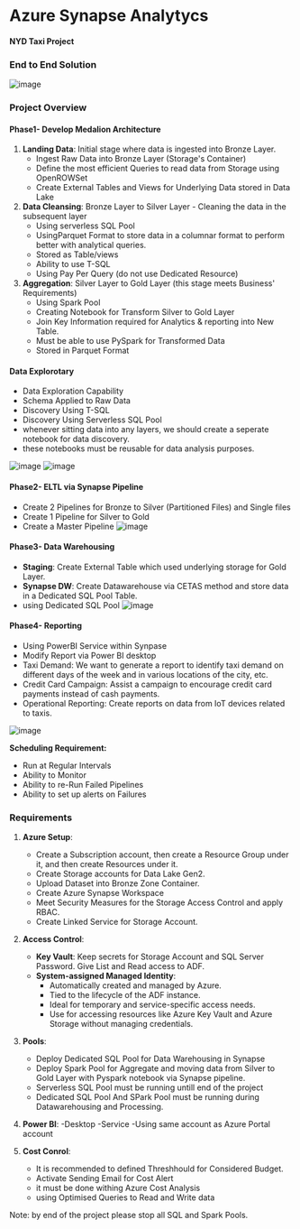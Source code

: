 # Azure Synapse Analytycs 
#### NYD Taxi Project

### End to End Solution

![image](https://github.com/user-attachments/assets/b7b402b7-1759-4f60-b6b6-8eac41f72a4d)



### Project Overview

#### Phase1- Develop Medalion Architecture
1. **Landing Data**: Initial stage where data is ingested into Bronze Layer.
   -  Ingest Raw Data into Bronze Layer (Storage's Container)
   -  Define the most efficient Queries to read data from Storage using OpenROWSet
   -  Create External Tables and Views for Underlying Data stored in Data Lake
3. **Data Cleansing**: Bronze Layer to Silver Layer - Cleaning the data in the subsequent layer
    - Using serverless SQL Pool
    - UsingParquet Format to store data in a columnar format to perform better with analytical queries.
    - Stored as Table/views
    - Ability to use T-SQL
    - Using Pay Per Query (do not use Dedicated Resource)
5. **Aggregation**: Silver Layer to Gold Layer (this stage meets Business' Requirements)
     - Using Spark Pool
     - Creating Notebook for Transform Silver to Gold Layer
     - Join Key Information required for Analytics & reporting into New Table.
     - Must be able to use PySpark for Transformed Data
     - Stored in Parquet Format
#### Data Explorotary
- Data Exploration Capability
- Schema Applied to Raw Data
- Discovery Using T-SQL
- Discovery Using Serverless SQL Pool
- whenever sitting data into any layers, we should create a seperate notebook for data discovery.
- these notebooks must be reusable for data analysis purposes.

![image](https://github.com/user-attachments/assets/d6c57b98-cdd8-4210-87e2-0d585e02ac2d)
![image](https://github.com/user-attachments/assets/a8b8c309-dbb8-457c-bbd0-e722f97f1f3a)

#### Phase2- ELTL via Synapse Pipeline
- Create 2 Pipelines for Bronze to Silver (Partitioned Files) and Single files
- Create 1 Pipeline for Silver to Gold
- Create a Master Pipeline
![image](https://github.com/user-attachments/assets/7dfd19d4-7042-4274-a86a-56592d5e5fc9)

#### Phase3- Data Warehousing
- **Staging**: Create External Table which used underlying storage for Gold Layer.
- **Synapse DW**: Create Datawarehouse via CETAS method and store data in a Dedicated SQL Pool Table.
- using Dedicated SQL Pool
![image](https://github.com/user-attachments/assets/bd491f75-d1bb-410e-800e-900907aa020e)

#### Phase4- Reporting
- Using PowerBI Service within Synpase
- Modify Report via Power BI desktop
- Taxi Demand: We want to generate a report to identify taxi demand on different days of the week and in various locations of the city, etc.
- Credit Card Campaign: Assist a campaign to encourage credit card payments instead of cash payments.
- Operational Reporting: Create reports on data from IoT devices related to taxis.

![image](https://github.com/user-attachments/assets/f762144e-1433-42be-99f6-a29be23fbb95)



**Scheduling Requirement:**
- Run at Regular Intervals
- Ability to Monitor
- Ability to re-Run Failed Pipelines
- Ability to set up alerts on Failures



### Requirements

1. **Azure Setup**:
    - Create a Subscription account, then create a Resource Group under it, and then create Resources under it.
    - Create Storage accounts for Data Lake Gen2.
    - Upload Dataset into Bronze Zone Container.
    - Create Azure Synapse Workspace
    - Meet Security Measures for the Storage Access Control and apply RBAC.
    - Create Linked Service for Storage Account.
2. **Access Control**:   
    - **Key Vault**: Keep secrets for Storage Account and SQL Server Password. Give List and Read access to ADF.
    - **System-assigned Managed Identity**:
        - Automatically created and managed by Azure.
        - Tied to the lifecycle of the ADF instance.
        - Ideal for temporary and service-specific access needs.
        - Use for accessing resources like Azure Key Vault and Azure Storage without managing credentials.
3. **Pools**:
     - Deploy Dedicated SQL Pool for Data Warehousing in Synapse
     - Deploy Spark Pool for Aggregate and moving data from Silver to Gold Layer with Pyspark notebook via Synapse pipeline.
     - Serverless SQL Pool must be running untill end of the project
     - Dedicated SQL Pool And SPark Pool must be running during Datawarehousing and Processing.
4. **Power BI**:
   -Desktop
   -Service
   -Using same account as Azure Portal account
   
4. **Cost Conrol**:
   - It is recommended to defined Threshhould for Considered Budget.
   - Activate Sending Email for Cost Alert
   - it must be done withing Azure Cost Analysis
   - using Optimised Queries to Read and Write data
  
  Note: by end of the project please stop all SQL and Spark Pools.







































